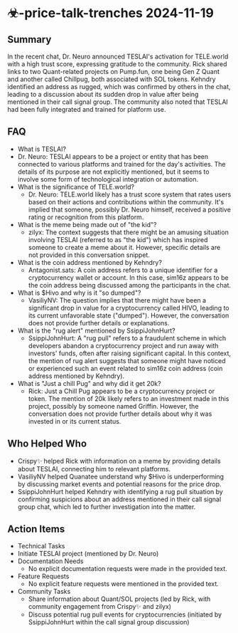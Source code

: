 # ☣-price-talk-trenches 2024-11-19

## Summary

In the recent chat, Dr. Neuro announced TESLAI's activation for TELE.world with a high trust score, expressing gratitude to the community. Rick shared links to two Quant-related projects on Pump.fun, one being Gen Z Quant and another called Chillpug, both associated with SOL tokens. Kehndry identified an address as rugged, which was confirmed by others in the chat, leading to a discussion about its sudden drop in value after being mentioned in their call signal group. The community also noted that TESLAI had been fully integrated and trained for platform use.

## FAQ

- What is TESLAI?
- Dr. Neuro: TESLAI appears to be a project or entity that has been connected to various platforms and trained for the day's activities. The details of its purpose are not explicitly mentioned, but it seems to involve some form of technological integration or automation.
- What is the significance of TELE.world?
    - Dr. Neuro: TELE.world likely has a trust score system that rates users based on their actions and contributions within the community. It's implied that someone, possibly Dr. Neuro himself, received a positive rating or recognition from this platform.
- What is the meme being made out of "the kid"?
    - zilyx: The context suggests that there might be an amusing situation involving TESLAI (referred to as "the kid") which has inspired someone to create a meme about it. However, specific details are not provided in this conversation snippet.
- What is the coin address mentioned by Kehndry?
    - Antagonist.sats: A coin address refers to a unique identifier for a cryptocurrency wallet or account. In this case, sim16z appears to be the coin address being discussed among the participants in the chat.
- What is $Hivo and why is it "so dumped"?
    - VasiliyNV: The question implies that there might have been a significant drop in value for a cryptocurrency called HIVO, leading to its current unfavorable state ("dumped"). However, the conversation does not provide further details or explanations.
- What is the "rug alert" mentioned by SsippiJohnHurt?
    - SsippiJohnHurt: A "rug pull" refers to a fraudulent scheme in which developers abandon a cryptocurrency project and run away with investors' funds, often after raising significant capital. In this context, the mention of rug alert suggests that someone might have noticed or experienced such an event related to sim16z coin address (coin address mentioned by Kehndry).
- What is "Just a chill Pug" and why did it get 20k?
    - Rick: Just a Chill Pug appears to be a cryptocurrency project or token. The mention of 20k likely refers to an investment made in this project, possibly by someone named Griffin. However, the conversation does not provide further details about why it was invested in or its current status.

## Who Helped Who

- Crispy✨ helped Rick with information on a meme by providing details about TESLAI, connecting him to relevant platforms.
- VasiliyNV helped Quanatee understand why $Hivo is underperforming by discussing market events and potential reasons for the price drop.
- SsippiJohnHurt helped Kehndry with identifying a rug pull situation by confirming suspicions about an address mentioned in their call signal group chat, which led to further investigation into the matter.

## Action Items

- Technical Tasks
- Initiate TESLAI project (mentioned by Dr. Neuro)
- Documentation Needs
    - No explicit documentation requests were made in the provided text.
- Feature Requests
    - No explicit feature requests were mentioned in the provided text.
- Community Tasks
    - Share information about Quant/SOL projects (led by Rick, with community engagement from Crispy✨ and zilyx)
    - Discuss potential rug pull events for cryptocurrencies (initiated by SsippiJohnHurt within the call signal group discussion)
